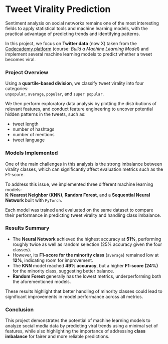 # Tweet Virality Prediction

Sentiment analysis on social networks remains one of the most interesting fields to apply statistical tools and machine learning models, with the practical advantage of predicting trends and identifying patterns.  

In this project, we focus on **Twitter data** (now X) taken from the [Codecademy platform](https://www.codecademy.com) (course: *Build a Machine Learning Model*) and implement several machine learning models to predict whether a tweet becomes viral.  



### Project Overview

Using a **quartile-based division**, we classify tweet virality into four categories:  
`unpopular`, `average`, `popular`, and `super popular`.  

We then perform exploratory data analysis by plotting the distributions of relevant features, and conduct feature engineering to uncover potential hidden patterns in the tweets, such as:

- tweet length  
- number of hashtags 
- number of mentions 
- tweet language  


### Models Implemented

One of the main challenges in this analysis is the strong imbalance between virality classes, which can significantly affect evaluation metrics such as the F1-score.  

To address this issue, we implemented three different machine learning models:  
**K-Nearest Neighbor (KNN)**, **Random Forest**, and a **Sequential Neural Network** built with `PyTorch`.  

Each model was trained and evaluated on the same dataset to compare their performance in predicting tweet virality and handling class imbalance.


### Results Summary

- The **Neural Network** achieved the highest accuracy at **51%**, performing roughly twice as well as random selection (25% accuracy given the four classes).   
- However, its **F1-score for the minority class** (`average`) remained low at **12%**, indicating room for improvement.  
- The **KNN** model reached **49% accuracy**, but a higher **F1-score (24%)** for the minority class, suggesting better balance.
- **Random Forest** generally has the lowest metrics, underperforming both the aforementioned models. 

These results highlight that better handling of minority classes could lead to significant improvements in model performance across all metrics.



### Conclusion

This project demonstrates the potential of machine learning models to analyze social media data by predicting viral trends using a minimal set of features, while also highlighting the importance of addressing **class imbalance** for fairer and more reliable predictions.


